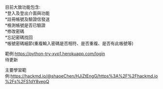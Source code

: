 目前大致功能包含:  
*登入及登出介面與功能  
*註冊帳號及驗證信發送  
*檢測帳號是否已驗證  
*修改密碼  
*忘記密碼找回  
*帳號密碼細節(重複輸入密碼是否相符、是否重複、是否有此帳號等)  
  
範例:https://python-try-xyp1.herokuapp.com/login  
待更新
  
  
  
  
  
主要學習範例:https://hackmd.io/@shaoeChen/HJiZtEngG/https%3A%2F%2Fhackmd.io%2Fs%2FS1dY8vepQ
